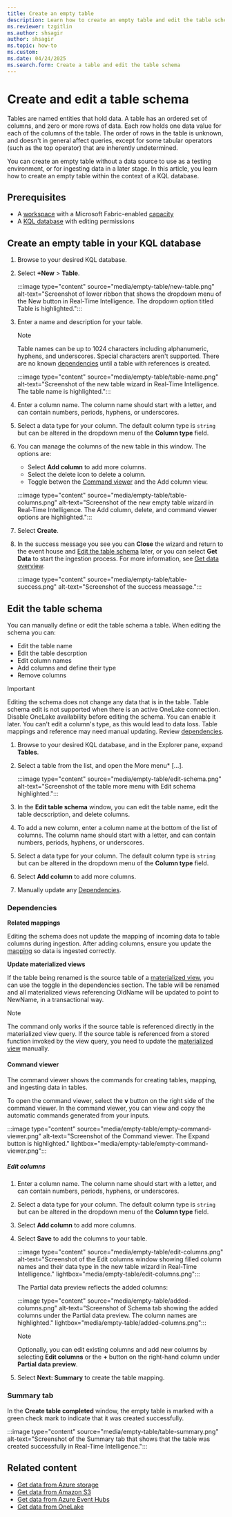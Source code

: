 ```yaml
---
title: Create an empty table
description: Learn how to create an empty table and edit the table schema in Real-Time Intelligence.
ms.reviewer: tzgitlin
ms.author: shsagir
author: shsagir
ms.topic: how-to
ms.custom:
ms.date: 04/24/2025
ms.search.form: Create a table and edit the table schema
---
```

# Create and edit a table schema

Tables are named entities that hold data. A table has an ordered set of columns, and zero or more rows of data. Each row holds one data value for each of the columns of the table. The order of rows in the table is unknown, and doesn't in general affect queries, except for some tabular operators (such as the top operator) that are inherently undetermined.

You can create an empty table without a data source to use as a testing environment, or for ingesting data in a later stage. In this article, you learn how to create an empty table within the context of a KQL database.

## Prerequisites

* A [workspace](../fundamentals/create-workspaces.md) with a Microsoft Fabric-enabled [capacity](../enterprise/licenses.md#capacity)
* A [KQL database](create-database.md) with editing permissions

## Create an empty table in your KQL database

1. Browse to your desired KQL database.
1. Select **+New** > **Table**.

    :::image type="content" source="media/empty-table/new-table.png" alt-text="Screenshot of lower ribbon that shows the dropdown menu of the New button in Real-Time Intelligence. The dropdown option titled Table is highlighted.":::

1. Enter a name and description for your table.

    > [!NOTE]
    > Table names can be up to 1024 characters including alphanumeric, hyphens, and underscores. Special characters aren't supported.
    > There are no known [dependencies](#dependencies) until a table with references is created.

     :::image type="content" source="media/empty-table/table-name.png" alt-text="Screenshot of the new table wizard in Real-Time Intelligence. The table name is highlighted.":::

1. Enter a column name. The column name should start with a letter, and can contain numbers, periods, hyphens, or underscores.

1. Select a data type for your column. The default column type is `string` but can be altered in the dropdown menu of the **Column type** field.

1. You can manage the columns of the new table in this window. The options are:

    * Select **Add column** to add more columns.
    * Select the delete icon to delete a column.
    * Toggle betwen the [Command viewer](#command-viewer) and the Add column view.

    :::image type="content" source="media/empty-table/table-columns.png" alt-text="Screenshot of the new empty table wizard in Real-Time Intelligence. The Add column, delete, and command viewer options are highlighted.":::

1. Select **Create**.

1. In the success message you see you can **Close** the wizard and return to the event house and [Edit the table schema](#edit-the-table-schema) later, or you can select **Get Data** to start the ingestion process. For more information, see [Get data overview](get-data-overview.md).

    :::image type="content" source="media/empty-table/table-success.png" alt-text="Screenshot of the success meassage.":::

## Edit the table schema

You can manually define or edit the table schema a table.  When editing the schema you can:

* Edit the table name
* Edit the table descrption
* Edit column names
* Add columns and define their type
* Remove columns

> [!IMPORTANT]
> Editing the schema does not change any data that is in the table.
> Table schema edit is not supported when there is an active OneLake connection. Disable OneLake availability before editing the schema. You can enable it later.
> You can't edit a column's type, as this would lead to data loss.
> Table mappings and reference may need manual updating. Review [dependencies](#dependencies).

1. Browse to your desired KQL database, and in the Explorer pane, expand **Tables**.

1. Select a table from the list, and open the More menu* [...].

    :::image type="content" source="media/empty-table/edit-schema.png" alt-text="Screenshot of the table more menu with Edit schema highlighted.":::

1. In the **Edit table schema** window, you can edit the table name, edit the table decscription, and delete columns.

1. To add a new column, enter a column name at the bottom of the list of columns. The column name should start with a letter, and can contain numbers, periods, hyphens, or underscores.

1. Select a data type for your column. The default column type is `string` but can be altered in the dropdown menu of the **Column type** field.

1. Select **Add column** to add more columns.

1. Manually update any [Dependencies](#dependencies).

### Dependencies

**Related mappings**

Editing the schema does not update the mapping of incoming data to table columns during ingestion. After adding columns, ensure you update the [mapping](kusto/management/mappings) so data is ingested correctly.

**Update materialized views**

If the table being renamed is the source table of a [materialized view](materialized-view.md), you can use the toggle in the dependencies section. The table will be renamed and all materialized views referencing OldName will be updated to point to NewName, in a transactional way.

> [!NOTE]
> The command only works if the source table is referenced directly in the materialized view query. If the source table is referenced from a stored function invoked by the view query, you need to update the [materialized view](materialized-view.md) manually.

#### Command viewer

The command viewer shows the commands for creating tables, mapping, and ingesting data in tables.

To open the command viewer, select the **v** button on the right side of the command viewer. In the command viewer, you can view and copy the automatic commands generated from your inputs.

:::image type="content" source="media/empty-table/empty-command-viewer.png" alt-text="Screenshot of the Command viewer. The Expand button is highlighted." lightbox="media/empty-table/empty-command-viewer.png":::

##### Edit columns

1. Enter a column name. The column name should start with a letter, and can contain numbers, periods, hyphens, or underscores.
1. Select a data type for your column. The default column type is `string` but can be altered in the dropdown menu of the **Column type** field.
1. Select **Add column** to add more columns.

1. Select **Save** to add the columns to your table.

    :::image type="content" source="media/empty-table/edit-columns.png" alt-text="Screenshot of  the Edit columns window showing filled column names and their data type in the new table wizard in Real-Time Intelligence." lightbox="media/empty-table/edit-columns.png":::

    The Partial data preview  reflects the added columns:

    :::image type="content" source="media/empty-table/added-columns.png" alt-text="Screenshot of Schema tab showing the added columns under the Partial data preview. The column names are highlighted." lightbox="media/empty-table/added-columns.png":::

    > [!NOTE]
    > Optionally, you can edit existing columns and  add new columns by selecting **Edit columns** or the **+** button on the right-hand column under **Partial data preview**.

1. Select **Next: Summary** to create the table mapping.

### Summary tab

In the **Create table completed** window, the empty table is marked with a green check mark to indicate that it was created successfully.

:::image type="content" source="media/empty-table/table-summary.png" alt-text="Screenshot of the Summary tab that shows that the table was created successfully in Real-Time Intelligence.":::

## Related content

* [Get data from Azure storage](get-data-azure-storage.md)
* [Get data from Amazon S3](get-data-amazon-s3.md)
* [Get data from Azure Event Hubs](get-data-event-hub.md)
* [Get data from OneLake](get-data-onelake.md)
